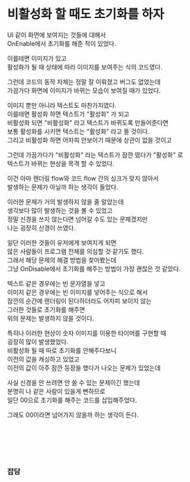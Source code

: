 # 비활성화 할 때도 초기화를 하자

UI 같이 화면에 보여지는 것들에 대해서  
OnEnable에서 초기화를 해준 적이 있었다.  

이를테면 이미지가 있고  
활성화가 될 때 상태에 따라 이미지를 보여주는 식의 코드였다.  

그런데 코드의 동작 자체는 정말 잘 이뤄졌고 버그도 없었는데  
가끔가다 화면에 이미지가 바뀌는 모습이 보여질 때가 있었다.  

이미지 뿐만 아니라 텍스트도 마찬가지였다.  
이를테면 활성화 하면 텍스트가 "활성화" 가 되고  
비활성화 되면 "비활성화" 라고 텍스트가 바뀌도록 만들어준다면  
보통 활성화를 시키면 텍스트는 "활성화" 라고 뜰 것이다.  
그리고 비활성화 하면 어차피 안보이기 때문에 상관이 없을 것이고  

그런데 가끔가다가 "비활성화" 라는 텍스트가 잠깐 떴다가 "활성화" 로  
텍스트가 바뀌는 현상을 목격 할 수 있었다.  

이건 아마 렌더링 flow와 코드 flow 간의 싱크가 맞지 않아서  
발생하는 문제가 아닐까 하는 생각이 들었다.  

이러한 문제가 거의 발생하지 않을 줄 알았는데  
생각보다 많이 발생하는 것을 볼 수 있었고  
정말 신경을 쓰지 않는다면 넘어갈 수도 있는 문제겠지만  
나는 굉장히 신경이 쓰였다.  

일단 이러한 것들이 유저에게 보여지게 되면  
많은 사람들이 프로그램 전체를 의심할 것 같기도 했다.  
그래서 해당 문제의 해결 방법을 찾아봤는데  
그냥 OnDisable에서 초기화를 해주는 방법이 가장 괜찮은 것 같았다.  

텍스트 같은 경우에는 빈 문자열을 넣고  
이미지 같은 경우에는 빈 이미지를 넣어주는 식으로 해서  
잠깐의 순간에 렌더링이 된다하더라도 어차피 보이지 않는  
그러한 것들로 초기화를 해주면  
위의 문제는 발생하지 않을 것이다.  

특히나 이러한 현상이  숫자 이미지를 이용한 타이머를 구현할 때  
굉장히 많이 발생했었다.  
비활성화 될 때 따로 초기화를 안해주다보니  
이전의 값을 캐싱하고 있었고  
이전의 값이 아주 잠깐 등장을 했다가 나오는 문제가 있었는데  

사실 신경을 안 쓰려면 안 쓸 수 있는 문제이긴 했는데  
분명히 나 같은 사람이 있을게 뻔하므로  
일단 00으로 초기화를 해주는 코드를 삽입해주었다.  

그래도 00이라면 넘어가지 않을까 하는 생각이 든다.  
</br>
</br>
</br>
</br>
</br>

### 잡담
```
```